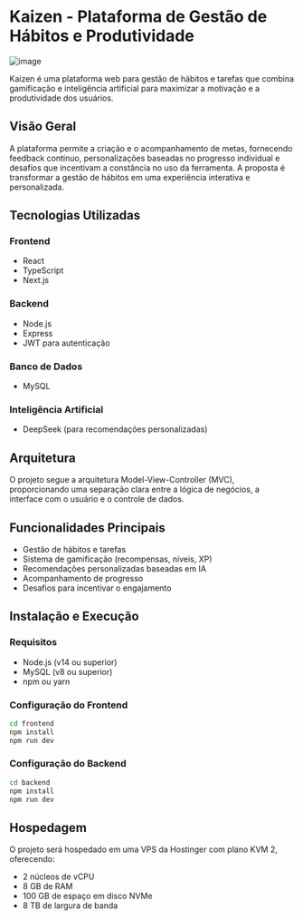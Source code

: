 # Kaizen - Plataforma de Gestão de Hábitos e Produtividade

![image](https://github.com/user-attachments/assets/612372de-e8e7-4062-8200-fe8da4b4aa89)

Kaizen é uma plataforma web para gestão de hábitos e tarefas que combina gamificação e inteligência artificial para maximizar a motivação e a produtividade dos usuários.

## Visão Geral

A plataforma permite a criação e o acompanhamento de metas, fornecendo feedback contínuo, personalizações baseadas no progresso individual e desafios que incentivam a constância no uso da ferramenta. A proposta é transformar a gestão de hábitos em uma experiência interativa e personalizada.

## Tecnologias Utilizadas

### Frontend
- React
- TypeScript
- Next.js

### Backend
- Node.js
- Express
- JWT para autenticação

### Banco de Dados
- MySQL

### Inteligência Artificial
- DeepSeek (para recomendações personalizadas)

## Arquitetura

O projeto segue a arquitetura Model-View-Controller (MVC), proporcionando uma separação clara entre a lógica de negócios, a interface com o usuário e o controle de dados.

## Funcionalidades Principais

- Gestão de hábitos e tarefas
- Sistema de gamificação (recompensas, níveis, XP)
- Recomendações personalizadas baseadas em IA
- Acompanhamento de progresso
- Desafios para incentivar o engajamento

## Instalação e Execução

### Requisitos
- Node.js (v14 ou superior)
- MySQL (v8 ou superior)
- npm ou yarn

### Configuração do Frontend
```bash
cd frontend
npm install
npm run dev
```

### Configuração do Backend
```bash
cd backend
npm install
npm run dev
```

## Hospedagem

O projeto será hospedado em uma VPS da Hostinger com plano KVM 2, oferecendo:
- 2 núcleos de vCPU
- 8 GB de RAM
- 100 GB de espaço em disco NVMe
- 8 TB de largura de banda
